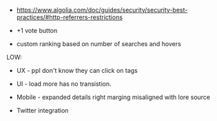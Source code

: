 * https://www.algolia.com/doc/guides/security/security-best-practices/#http-referrers-restrictions


* +1 vote button
* custom ranking based on number of searches and hovers

LOW:
* UX - ppl don't know they can click on tags
* UI - load more has no transistion.

* Mobile - expanded details right marging misaligned with lore source

* Twitter integration


